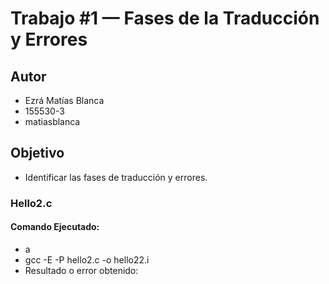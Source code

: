 # Trabajo #1 — Fases de la Traducción y Errores
## Autor
 * Ezrá Matías Blanca
 * 155530-3
 * matiasblanca
## Objetivo
 * Identificar las fases de traducción y errores.
 ### Hello2.c
 #### Comando Ejecutado:
 * a
 * gcc -E -P hello2.c -o hello22.i
 * Resultado o error obtenido: 
